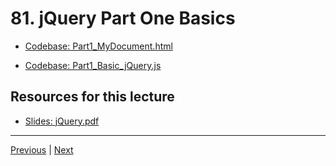# 81. jQuery Part One Basics

-   [Codebase: Part1_MyDocument.html](../../codebase/python-django/jQuery/Part1_MyDocument.html)

-   [Codebase: Part1_Basic_jQuery.js](../../codebase/python-django/jQuery/Part1_Basic_jQuery.js)



##  Resources for this lecture


-   [Slides: jQuery.pdf](https://python-ds.s3.us-west-1.amazonaws.com/Python-and-Django-Full-Stack-Web-Developer-Bootcamp/Resources/jQuery.pdf)


---

[Previous](./80_jQuery-Introduction.md) | [Next](./82_jQuery-Part-Two-Events.md)